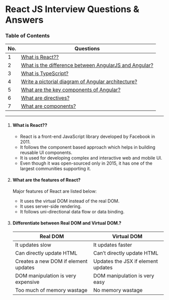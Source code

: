 # React JS Interview Questions & Answers


### Table of Contents

| No. | Questions |
|---- | ---------
|1 | [What is React??](#what-is-react) |
|2 | [What is the difference between AngularJS and Angular?](#what-is-the-difference-between-angularjs-and-angular?)|
|3 | [What is TypeScript?](#what-is-typescript)|
|4 | [Write a pictorial diagram of Angular architecture?](#write-a-pictorial-diagram-of-angular-architecture)|
|5 | [What are the key components of Angular?](#what-are-the-key-components-of-angular?)|
|6 | [What are directives?](#what-are-directives)|
|7 | [What are components?](#what-are-components)|

- - - -

1. #### What is React??

    * React is a front-end JavaScript library developed by Facebook in 2011.
    * It follows the component based approach which helps in building reusable UI components.
    * It is used for developing complex and interactive web and mobile UI.
    * Even though it was open-sourced only in 2015, it has one of the largest communities supporting it.

2. #### What are the features of React?
    Major features of React are listed below:

    * It uses the virtual DOM instead of the real DOM.
    * It uses server-side rendering.
    * It follows uni-directional data flow or data binding.

3. #### Differentiate between Real DOM and Virtual DOM.?

    | Real DOM | Virtual DOM |
    |---- | ---------
    | It updates slow | It updates faster |
    | Can directly update HTML| Can’t directly update HTML |
    | Creates a new DOM if element updates| Updates the JSX if element updates|
    | DOM manipulation is very expensive| DOM manipulation is very easy|
    | Too much of memory wastage| No memory wastage|


